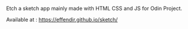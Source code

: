 Etch a sketch app mainly made with HTML CSS and JS for Odin Project.

Available at : https://effendir.github.io/sketch/

